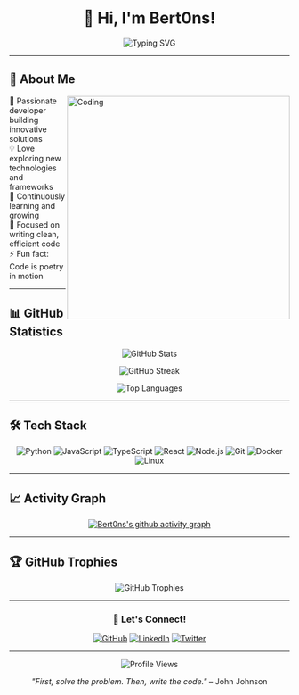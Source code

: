<div align="center">
  
# 👋 Hi, I'm Bert0ns!

<img src="https://readme-typing-svg.demolab.com?font=Fira+Code&pause=1000&color=2E9EF7&center=true&vCenter=true&width=435&lines=Software+Developer;Open+Source+Enthusiast;Always+Learning+%F0%9F%9A%80" alt="Typing SVG" />

</div>

---

## 🚀 About Me

<img align="right" alt="Coding" width="400" src="https://media.giphy.com/media/qgQUggAC3Pfv687qPC/giphy.gif">

🔧 Passionate developer building innovative solutions  
💡 Love exploring new technologies and frameworks  
🌱 Continuously learning and growing  
🎯 Focused on writing clean, efficient code  
⚡ Fun fact: Code is poetry in motion

---

## 📊 GitHub Statistics

<div align="center">
  
![GitHub Stats](https://github-readme-stats.vercel.app/api?username=Bert0ns&show_icons=true&theme=tokyonight&hide_border=true&count_private=true)

![GitHub Streak](https://github-readme-streak-stats.herokuapp.com/?user=Bert0ns&theme=tokyonight&hide_border=true)

![Top Languages](https://github-readme-stats.vercel.app/api/top-langs/?username=Bert0ns&layout=compact&theme=tokyonight&hide_border=true)

</div>

---

## 🛠️ Tech Stack

<div align="center">

![Python](https://img.shields.io/badge/Python-3776AB?style=for-the-badge&logo=python&logoColor=white)
![JavaScript](https://img.shields.io/badge/JavaScript-F7DF1E?style=for-the-badge&logo=javascript&logoColor=black)
![TypeScript](https://img.shields.io/badge/TypeScript-007ACC?style=for-the-badge&logo=typescript&logoColor=white)
![React](https://img.shields.io/badge/React-20232A?style=for-the-badge&logo=react&logoColor=61DAFB)
![Node.js](https://img.shields.io/badge/Node.js-43853D?style=for-the-badge&logo=node.js&logoColor=white)
![Git](https://img.shields.io/badge/Git-F05032?style=for-the-badge&logo=git&logoColor=white)
![Docker](https://img.shields.io/badge/Docker-2496ED?style=for-the-badge&logo=docker&logoColor=white)
![Linux](https://img.shields.io/badge/Linux-FCC624?style=for-the-badge&logo=linux&logoColor=black)

</div>

---

## 📈 Activity Graph

<div align="center">
  
[![Bert0ns's github activity graph](https://github-readme-activity-graph.vercel.app/graph?username=Bert0ns&theme=tokyo-night&hide_border=true)](https://github.com/Bert0ns)

</div>

---

## 🏆 GitHub Trophies

<div align="center">

![GitHub Trophies](https://github-profile-trophy.vercel.app/?username=Bert0ns&theme=tokyonight&no-frame=true&no-bg=true&margin-w=4&column=7)

</div>

---

<div align="center">
  
### 💬 Let's Connect!

[![GitHub](https://img.shields.io/badge/GitHub-100000?style=for-the-badge&logo=github&logoColor=white)](https://github.com/Bert0ns)
[![LinkedIn](https://img.shields.io/badge/LinkedIn-0077B5?style=for-the-badge&logo=linkedin&logoColor=white)](https://linkedin.com/in/bert0ns)
[![Twitter](https://img.shields.io/badge/Twitter-1DA1F2?style=for-the-badge&logo=twitter&logoColor=white)](https://twitter.com/bert0ns)

---

![Profile Views](https://komarev.com/ghpvc/?username=Bert0ns&color=blueviolet&style=for-the-badge)

*"First, solve the problem. Then, write the code."* – John Johnson

</div>
